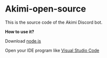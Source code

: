 # Akimi-open-source
This is the source code of the Akimi Discord bot. 


<strong>How to use it?</strong>

Download [node.js](https://nodejs.org/en/)

Open your IDE program like [Visual Studio Code](https://code.visualstudio.com/)

